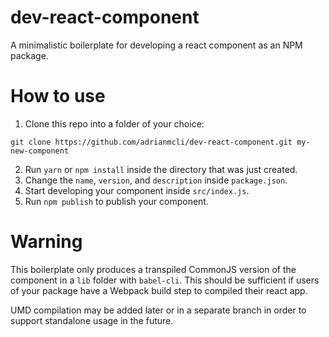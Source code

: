 # dev-react-component
A minimalistic boilerplate for developing a react component as an NPM package.

# How to use

1. Clone this repo into a folder of your choice:

  ```
  git clone https://github.com/adrianmcli/dev-react-component.git my-new-component
  ```

2. Run `yarn` or `npm install` inside the directory that was just created.
3. Change the `name`, `version`, and `description` inside `package.json`.
4. Start developing your component inside `src/index.js`.
5. Run `npm publish` to publish your component.

# Warning

This boilerplate only produces a transpiled CommonJS version of the component in a `lib` folder with `babel-cli`. This should be sufficient if users of your package have a Webpack build step to compiled their react app.

UMD compilation may be added later or in a separate branch in order to support standalone usage in the future.
